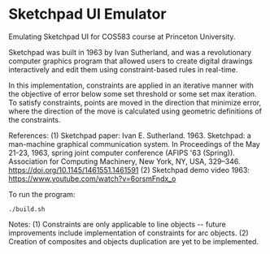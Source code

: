 # Sketchpad UI Emulator

Emulating Sketchpad UI for COS583 course at Princeton University. 

Sketchpad was built in 1963 by Ivan Sutherland, and was a revolutionary computer graphics program that allowed users to 
create digital drawings interactively and edit them using constraint-based rules in real-time. 

In this implementation, constraints are applied in an iterative manner with the objective of error below some set threshold or 
some set max iteration. To satisfy constraints, points are moved in the direction that minimize error, where the direction 
of the move is calculated using geometric definitions of the constraints. 

References: 
(1) Sketchpad paper: Ivan E. Sutherland. 1963. Sketchpad: a man-machine graphical communication system. In Proceedings of the May 21-23, 1963, spring joint computer conference (AFIPS '63 (Spring)). Association for Computing Machinery, New York, NY, USA, 329–346. https://doi.org/10.1145/1461551.1461591 
(2) Sketchpad demo video 1963: https://www.youtube.com/watch?v=6orsmFndx_o

To run the program: 
```
./build.sh
```

Notes: 
(1) Constraints are only applicable to line objects -- future improvements include implementation of constraints for arc objects. 
(2) Creation of composites and objects duplication are yet to be implemented. 
